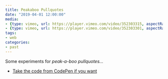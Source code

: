 ```yaml
---
title: Peakaboo Pullquotes
date: "2019-04-01 12:00:00"
media:
- {type: vimeo, url: https://player.vimeo.com/video/352303315, aspectRatio: 100}
- {type: vimeo, url: https://player.vimeo.com/video/352303301, aspectRatio: 70}
tags:
- web
categories:
- past
---
```


Some experiments for _peak-a-boo pullquotes..._

- [Take the code from CodePen if you want](https://codepen.io/tylerpaige/pen/PxxvQz)